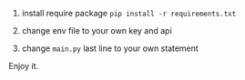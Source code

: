 1. install require package
``` pip install -r requirements.txt ```

2. change env file to your own key and api
3. change `main.py` last line to your own statement

Enjoy it.